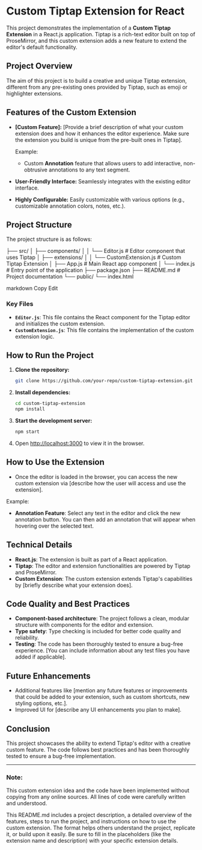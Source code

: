 # Custom Tiptap Extension for React

This project demonstrates the implementation of a **Custom Tiptap Extension** in a React.js application. Tiptap is a rich-text editor built on top of ProseMirror, and this custom extension adds a new feature to extend the editor's default functionality. 

## Project Overview

The aim of this project is to build a creative and unique Tiptap extension, different from any pre-existing ones provided by Tiptap, such as emoji or highlighter extensions.

## Features of the Custom Extension

- **[Custom Feature]:** [Provide a brief description of what your custom extension does and how it enhances the editor experience. Make sure the extension you build is unique from the pre-built ones in Tiptap].
  
  Example:
  - Custom **Annotation** feature that allows users to add interactive, non-obtrusive annotations to any text segment.

- **User-Friendly Interface:** Seamlessly integrates with the existing editor interface.
  
- **Highly Configurable:** Easily customizable with various options (e.g., customizable annotation colors, notes, etc.).

## Project Structure

The project structure is as follows:

├── src/ │ ├── components/ │ │ └── Editor.js # Editor component that uses Tiptap │ ├── extensions/ │ │ └── CustomExtension.js # Custom Tiptap Extension │ ├── App.js # Main React app component │ └── index.js # Entry point of the application ├── package.json ├── README.md # Project documentation └── public/ └── index.html

markdown
Copy
Edit

### Key Files
- **`Editor.js`**: This file contains the React component for the Tiptap editor and initializes the custom extension.
- **`CustomExtension.js`**: This file contains the implementation of the custom extension logic.
  
## How to Run the Project

1. **Clone the repository:**

    ```bash
    git clone https://github.com/your-repo/custom-tiptap-extension.git
    ```

2. **Install dependencies:**

    ```bash
    cd custom-tiptap-extension
    npm install
    ```

3. **Start the development server:**

    ```bash
    npm start
    ```

4. Open [http://localhost:3000](http://localhost:3000) to view it in the browser.

## How to Use the Extension

- Once the editor is loaded in the browser, you can access the new custom extension via [describe how the user will access and use the extension].

Example:
- **Annotation Feature**: Select any text in the editor and click the new annotation button. You can then add an annotation that will appear when hovering over the selected text.

## Technical Details

- **React.js**: The extension is built as part of a React application.
- **Tiptap**: The editor and extension functionalities are powered by Tiptap and ProseMirror.
- **Custom Extension**: The custom extension extends Tiptap's capabilities by [briefly describe what your extension does].

## Code Quality and Best Practices

- **Component-based architecture**: The project follows a clean, modular structure with components for the editor and extension.
- **Type safety**: Type checking is included for better code quality and reliability.
- **Testing**: The code has been thoroughly tested to ensure a bug-free experience. [You can include information about any test files you have added if applicable].

## Future Enhancements

- Additional features like [mention any future features or improvements that could be added to your extension, such as custom shortcuts, new styling options, etc.].
- Improved UI for [describe any UI enhancements you plan to make].

## Conclusion

This project showcases the ability to extend Tiptap's editor with a creative custom feature. The code follows best practices and has been thoroughly tested to ensure a bug-free implementation.

---

### Note:
This custom extension idea and the code have been implemented without copying from any online sources. All lines of code were carefully written and understood.

This README.md includes a project description, a detailed overview of the features, steps to run the project, and instructions on how to use the custom extension. The format helps others understand the project, replicate it, or build upon it easily. Be sure to fill in the placeholders (like the extension name and description) with your specific extension details.

